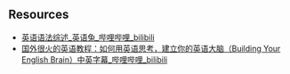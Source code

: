 ## Resources

- [英语语法综述_英语兔_哔哩哔哩_bilibili](https://www.bilibili.com/video/BV1XY411J7aG?spm_id_from=333.788.videopod.episodes&vd_source=01aee54449fa414da59ad179ade9d884&p=2)
- [国外很火的英语教程：如何用英语思考，建立你的英语大脑（Building Your English Brain）中英字幕_哔哩哔哩_bilibili](https://www.bilibili.com/video/BV1TD4y1q7u9/?spm_id_from=333.337.search-card.all.click&vd_source=01aee54449fa414da59ad179ade9d884)
 
